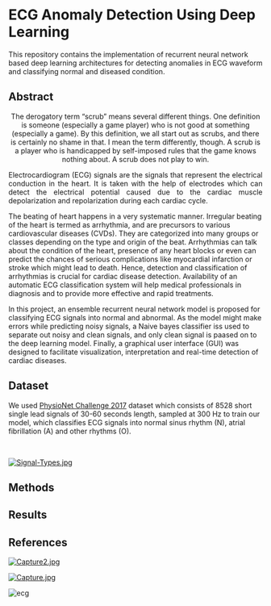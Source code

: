 # ECG Anomaly Detection Using Deep Learning

This repository contains the implementation of recurrent neural network based deep learning architectures for detecting anomalies in ECG waveform and classifying normal and diseased condition.

## Abstract

<div align="center">The derogatory term “scrub” means several different things. One definition is someone (especially a game player) who is not good at something (especially a game). By this definition, we all start out as scrubs, and there is certainly no shame in that. I mean the term differently, though. A scrub is a player who is handicapped by self-imposed rules that the game knows nothing about. A scrub does not play to win.</div>

<p style='text-align: justify;'> 
Electrocardiogram (ECG) signals are the signals that represent the electrical conduction in the heart. It is taken with the help of electrodes which can detect the electrical potential caused due to the cardiac muscle depolarization and repolarization during each cardiac cycle. 

The beating of heart happens in a very systematic manner. Irregular beating of the heart is termed as arrhythmia, and are precursors to various cardiovascular diseases (CVDs). They are categorized into many groups or classes depending on the type and origin of the beat. Arrhythmias can talk about the condition of the heart, presence of any heart blocks or even can predict the chances of serious complications like myocardial infarction or stroke which might lead to death. Hence, detection and classification of arrhythmias is crucial for cardiac disease detection. Availability of an automatic ECG classification system will help medical professionals in diagnosis and to provide more effective and rapid treatments.

In this project, an ensemble recurrent neural network model is proposed for classifying ECG signals into normal and abnormal. As the model might make errors while predicting noisy signals, a Naive bayes classifier iss used to separate out noisy and clean signals, and only clean signal is paased on to the deep learning model. 
Finally, a graphical user interface (GUI) was designed to facilitate visualization, interpretation and real-time detection of cardiac diseases. </p>
  



## Dataset

We used [PhysioNet Challenge 2017](https://physionet.org/content/challenge-2017/1.0.0/) dataset which consists of 8528 short single lead signals of 30-60 seconds length, sampled at 300 Hz to train our model, which classifies ECG signals into normal sinus rhythm (N), atrial fibrillation (A) and other rhythms (O).

</br>

[![Signal-Types.jpg](https://i.postimg.cc/C5CSZ9nG/Signal-Types.jpg)](https://postimg.cc/YLSJZn30)

## Methods

## Results

## References



[![Capture2.jpg](https://i.postimg.cc/wvCjRhfp/Capture2.jpg)](https://postimg.cc/hz0BH7Ry)


[![Capture.jpg](https://i.postimg.cc/434ZY8Xt/Capture.jpg)](https://postimg.cc/YvPTVzGq)

![ecg](https://user-images.githubusercontent.com/73361480/131980725-589d3226-626c-41aa-b1f8-ce53117c56ed.gif)

